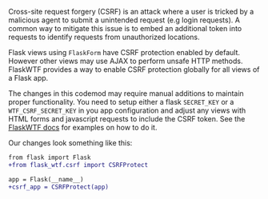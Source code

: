 Cross-site request forgery (CSRF) is an attack where a user is tricked by a malicious agent to submit a unintended request (e.g login requests). A common way to mitigate this issue is to embed an additional token into requests to identify requests from unauthorized locations.

Flask views using `FlaskForm` have CSRF protection enabled by default. However other views may use AJAX to perform unsafe HTTP methods. FlaskWTF provides a way to enable CSRF protection globally for all views of a Flask app.

The changes in this codemod may require manual additions to maintain proper functionality. You need to setup either a flask `SECRET_KEY` or a `WTF_CSRF_SECRET_KEY` in you app configuration and adjust any views with HTML forms and javascript requests to include the CSRF token. See the [FlaskWTF docs](https://flask-wtf.readthedocs.io/en/1.2.x/csrf/) for examples on how to do it.

Our changes look something like this:

```diff
from flask import Flask
+from flask_wtf.csrf import CSRFProtect

app = Flask(__name__)
+csrf_app = CSRFProtect(app)
```
